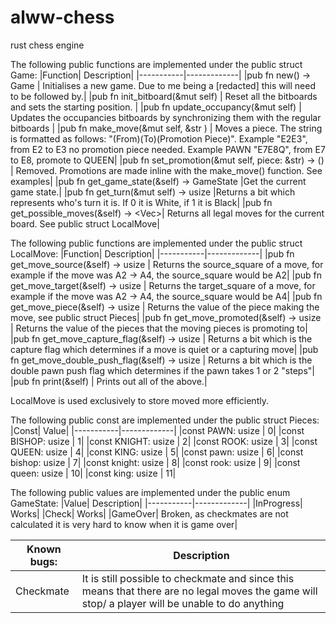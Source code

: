 # alww-chess

rust chess engine

The following public functions are implemented under the public struct Game:
|Function| Description|
|-----------|-------------|
|pub fn new() -> Game | Initialises a new game. Due to me being a [redacted] this will need to be followed by.|
|pub fn init_bitboard(&mut self) | Reset all the bitboards and sets the starting position. |
|pub fn update_occupancy(&mut self) | Updates the occupancies bitboards by synchronizing them with the regular bitboards |
|pub fn make_move(&mut self, &str ) | Moves a piece. The string is formatted as follows: "(From)(To)(Promotion Piece)". Example "E2E3", from E2 to E3 no promotion piece needed. Example PAWN "E7E8Q", from E7 to E8, promote to QUEEN|
|pub fn set_promotion(&mut self, piece: &str) -> () | Removed. Promotions are made inline with the make_move() function. See examples|
|pub fn get_game_state(&self) -> GameState |Get the current game state.|
|pub fn get_turn(&mut self) -> usize |Returns a bit which represents who's turn it is. If 0 it is White, if 1 it is Black|
|pub fn get_possible_moves(&self) -> <Vec<LocalMove>>| Returns all legal moves for the current board. See public struct LocalMove|



The following public functions are implemented under the public struct LocalMove:
|Function| Description|
|-----------|-------------|
|pub fn get_move_source(&self) -> usize | Returns the source_square of a move, for example if the move was A2 -> A4, the source_square would be A2|
|pub fn get_move_target(&self) -> usize | Returns the target_square of a move, for example if the move was A2 -> A4, the source_square would be A4|
|pub fn get_move_piece(&self) -> usize | Returns the value of the piece making the move, see public struct Pieces|
|pub fn get_move_promoted(&self) -> usize | Returns the value of the pieces that the moving pieces is promoting to|
|pub fn get_move_capture_flag(&self) -> usize | Returns a bit which is the capture flag which determines if a move is quiet or a capturing move|
|pub fn get_move_double_push_flag(&self) -> usize | Returns a bit which is the double pawn push flag which determines if the pawn takes 1 or 2 "steps"|
|pub fn print(&self) | Prints out all of the above.|

LocalMove is used exclusively to store moved more efficiently.



The following public const are implemented under the public struct Pieces:
|Const| Value|
|-----------|-------------|
|const PAWN: usize | 0|
|const BISHOP: usize | 1|
|const KNIGHT: usize | 2|
|const ROOK: usize | 3|
|const QUEEN: usize | 4|
|const KING: usize | 5|
|const pawn: usize | 6|
|const bishop: usize | 7|
|const knight: usize | 8|
|const rook: usize | 9|
|const queen: usize | 10|
|const king: usize | 11|



The following public values are implemented under the public enum GameState:
|Value| Description|
|-----------|-------------|
|InProgress| Works|
|Check| Works|
|GameOver| Broken, as checkmates are not calculated it is very hard to know when it is game over|



| Known bugs: | Description                                                                                                                                     |
| ----------- | ----------------------------------------------------------------------------------------------------------------------------------------------- |
| Checkmate   | It is still possible to checkmate and since this means that there are no legal moves the game will stop/ a player will be unable to do anything |
